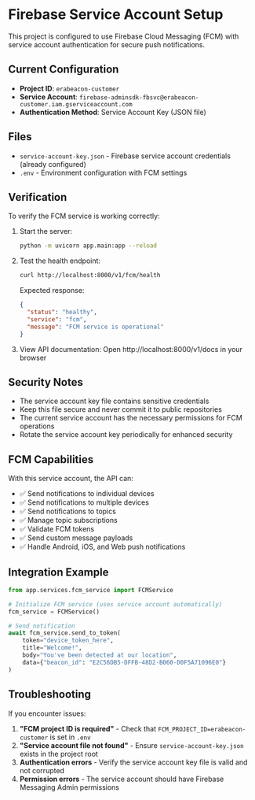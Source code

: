 # Firebase Service Account Setup

This project is configured to use Firebase Cloud Messaging (FCM) with service account authentication for secure push notifications.

## Current Configuration

- **Project ID**: `erabeacon-customer`
- **Service Account**: `firebase-adminsdk-fbsvc@erabeacon-customer.iam.gserviceaccount.com`
- **Authentication Method**: Service Account Key (JSON file)

## Files

- `service-account-key.json` - Firebase service account credentials (already configured)
- `.env` - Environment configuration with FCM settings

## Verification

To verify the FCM service is working correctly:

1. Start the server:
   ```bash
   python -m uvicorn app.main:app --reload
   ```

2. Test the health endpoint:
   ```bash
   curl http://localhost:8000/v1/fcm/health
   ```

   Expected response:
   ```json
   {
     "status": "healthy",
     "service": "fcm",
     "message": "FCM service is operational"
   }
   ```

3. View API documentation:
   Open http://localhost:8000/v1/docs in your browser

## Security Notes

- The service account key file contains sensitive credentials
- Keep this file secure and never commit it to public repositories
- The current service account has the necessary permissions for FCM operations
- Rotate the service account key periodically for enhanced security

## FCM Capabilities

With this service account, the API can:

- ✅ Send notifications to individual devices
- ✅ Send notifications to multiple devices
- ✅ Send notifications to topics
- ✅ Manage topic subscriptions
- ✅ Validate FCM tokens
- ✅ Send custom message payloads
- ✅ Handle Android, iOS, and Web push notifications

## Integration Example

```python
from app.services.fcm_service import FCMService

# Initialize FCM service (uses service account automatically)
fcm_service = FCMService()

# Send notification
await fcm_service.send_to_token(
    token="device_token_here",
    title="Welcome!",
    body="You've been detected at our location",
    data={"beacon_id": "E2C56DB5-DFFB-48D2-B060-D0F5A71096E0"}
)
```

## Troubleshooting

If you encounter issues:

1. **"FCM project ID is required"** - Check that `FCM_PROJECT_ID=erabeacon-customer` is set in `.env`
2. **"Service account file not found"** - Ensure `service-account-key.json` exists in the project root
3. **Authentication errors** - Verify the service account key file is valid and not corrupted
4. **Permission errors** - The service account should have Firebase Messaging Admin permissions
